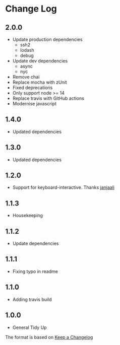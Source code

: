 # Change Log

## 2.0.0

- Update production dependencies
  - ssh2
  - lodash
  - debug
- Update dev dependencies
  - async
  - nyc
- Remove chai
- Replace mocha with zUnit
- Fixed deprecations
- Only support node >= 14
- Replace travis with GitHub actions
- Modernise javascript

## 1.4.0

- Updated dependencies

## 1.3.0

- Updated dependencies

## 1.2.0

- Support for keyboard-interactive. Thanks [janjaali](https://github.com/janjaali)

## 1.1.3

- Housekeeping

## 1.1.2

- Update dependencies

## 1.1.1

- Fixing typo in readme

## 1.1.0

- Adding travis build

## 1.0.0

- General Tidy Up

The format is based on [Keep a Changelog](http://keepachangelog.com/)
